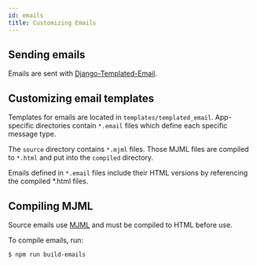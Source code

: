 ```yaml
---
id: emails
title: Customizing Emails
---
```


## Sending emails

Emails are sent with [Django-Templated-Email](https://github.com/vintasoftware/django-templated-email).


## Customizing email templates

Templates for emails are located in `templates/templated_email`. App-specific directories contain `*.email` files which define each specific message type.

The `source` directory contains `*.mjml` files. Those MJML files are compiled to `*.html` and put into the `compiled` directory.

Emails defined in `*.email` files include their HTML versions by referencing the compiled *.html files.


## Compiling MJML

Source emails use [MJML](https://mjml.io/) and must be compiled to HTML before use.

To compile emails, run:

```shell-session
$ npm run build-emails
```